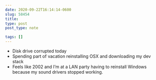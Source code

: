 ```yaml
---
date: 2020-09-22T16:14:14-0600
slug: 58454
title: 
type: post
post_type: note

tags: []
---
```

* Disk drive corrupted today
* Spending part of vacation reinstalling OSX and downloading my dev stack
* Feels like 2002 and I’m at a LAN party having to reinstall Windows because my sound drivers stopped working.



